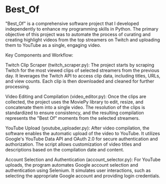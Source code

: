 # Best_Of
"Best_Of" is a comprehensive software project that I developed independently to enhance my programming skills in Python. The primary objective of this project was to automate the process of curating and creating highlight videos from the top streamers on Twitch and uploading them to YouTube as a single, engaging video.

Key Components and Workflow:

Twitch Clip Scraper (twitch_scraper.py): The project starts by scraping Twitch for the most viewed clips of selected streamers from the previous day. It leverages the Twitch API to access clip data, including titles, URLs, and view counts. Each clip is then downloaded and cleaned for further processing.

Video Editing and Compilation (video_editor.py): Once the clips are collected, the project uses the MoviePy library to edit, resize, and concatenate them into a single video. The resolution of the clips is standardized to ensure consistency, and the resulting compilation represents the "Best Of" moments from the selected streamers.

YouTube Upload (youtube_uploader.py): After video compilation, the software enables the automatic upload of the video to YouTube. It utilizes Google's YouTube Data API and OAuth 2.0 for secure authentication and authorization. The script allows customization of video titles and descriptions based on the compilation date and content.

Account Selection and Authentication (account_selector.py): For YouTube uploads, the program automates Google account selection and authentication using Selenium. It simulates user interactions, such as selecting the appropriate Google account and providing login credentials.
